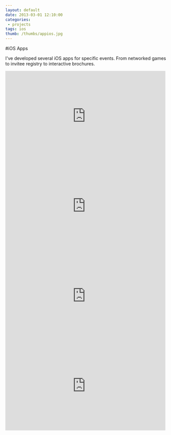 ```yaml
---
layout: default
date: 2013-03-01 12:10:00
categories:
 - projects
tags: ios
thumb: /thumbs/appios.jpg
---
```


#iOS Apps

I've developed several iOS apps for specific events. From networked games to invitee registry to  interactive brochures.

<iframe src="https://player.vimeo.com/video/63762719?byline=0&portrait=0" width="500" height="281" frameborder="0" webkitallowfullscreen mozallowfullscreen allowfullscreen></iframe>

<iframe src="https://player.vimeo.com/video/63751065?byline=0&portrait=0" width="500" height="281" frameborder="0" webkitallowfullscreen mozallowfullscreen allowfullscreen></iframe>

<iframe src="https://player.vimeo.com/video/36101746?byline=0&portrait=0" width="500" height="281" frameborder="0" webkitallowfullscreen mozallowfullscreen allowfullscreen></iframe>

<iframe src="https://player.vimeo.com/video/25483555?byline=0&portrait=0" width="500" height="281" frameborder="0" webkitallowfullscreen mozallowfullscreen allowfullscreen></iframe>